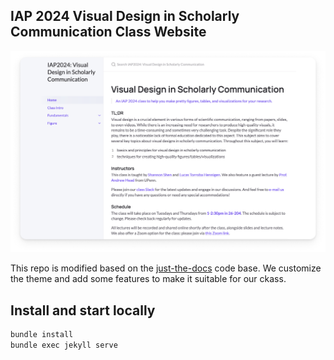 ## IAP 2024 Visual Design in Scholarly Communication Class Website

![website screenshot](.github/website.png)

This repo is modified based on the [just-the-docs](https://github.com/just-the-docs/just-the-docs) code base. We customize the theme and add some features to make it suitable for our ckass.


## Install and start locally

```bash
bundle install
bundle exec jekyll serve
```
